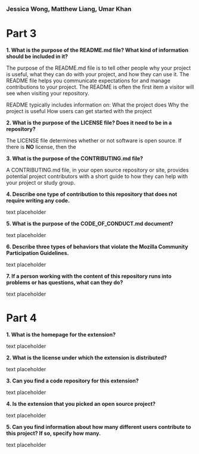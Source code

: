 ### Jessica Wong, Matthew Liang, Umar Khan

# Part 3

**1. What is the purpose of the README.md file? What kind of information should be included in it?**

The purpose of the README.md file is to tell other people why your project is useful, what they can do with your project, and how they can use it.
The README file helps you communicate expectations for and manage contributions to your project.
The README is often the first item a visitor will see when visiting your repository. 

README typically includes information on:
What the project does
Why the project is useful
How users can get started with the project

**2. What is the purpose of the LICENSE file? Does it need to be in a repository?**

The LICENSE file determines whether or not software is open source. If there is **NO** license, then the 

**3. What is the purpose of the CONTRIBUTING.md file?**

A CONTRIBUTING.md file, in your open source repository or site, provides potential project contributors with a short guide to how they can help with your project or study group.

**4. Describe one type of contribution to this repository that does not require writing any code.**

text placeholder

**5. What is the purpose of the CODE_OF_CONDUCT.md document?**

text placeholder

**6. Describe three types of behaviors that violate the Mozilla Community Participation Guidelines.**

text placeholder

**7. If a person working with the content of this repository runs into problems or has questions, what can they do?**

text placeholder

# Part 4 

**1. What is the homepage for the extension?**

text placeholder

**2. What is the license under which the extension is distributed?**

text placeholder

**3. Can you find a code repository for this extension?**

text placeholder

**4. Is the extension that you picked an open source project?**

text placeholder

**5. Can you find information about how many different users contribute to this project? If so, specify how many.**

text placeholder

